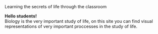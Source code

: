 <HTML>
   <HEAD>
      Learning the secrets of life through the classroom
   </HEAD>
   <BODY>
      <P>
         <b> Hello students! </b><br>
         Biology is the very important study of life, on this site you can find visual representations of very important proccesses          in the study of life.
